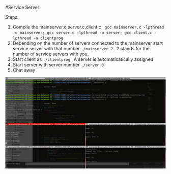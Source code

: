 #Service Server

Steps:

1. Compile the mainserver.c,server.c,client.c ``` gcc mainserver.c -lpthread -o mainserver; gcc server.c -lpthread -o server; gcc client.c -lpthread -o clientprog```
2. Depending on the number of servers connected to the mainserver start service server with that number ```./mainserver 2 ``` 2 stands for the number of service servers with you. 
3. Start client as ```./clientprog ``` A server is automaticatically assigned 
4. Start server with server number ``` ./server 0 ```
5. Chat away

![log server](serviceserver.png)
